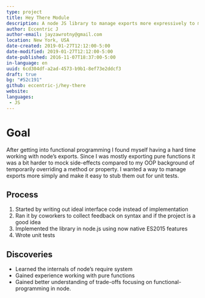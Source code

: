 ```yaml
---
type: project
title: Hey There Module
description: A node JS library to manage exports more expressively to make them easier to test.
author: Eccentric J
author-email: jayzawrotny@gmail.com
location: New York, USA
date-created: 2019-01-27T12:12:00-5:00
date-modified: 2019-01-27T12:12:00-5:00
date-published: 2016-11-07T18:37:00-5:00
in-language: en
uuid: 6cd304df-a2ad-4573-b9b1-8ef73e2ddcf3
draft: true
bg: "#52c191"
github: eccentric-j/hey-there
website:
languages:
 - JS
---
```

# <i class="fa fa-trophy icon"></i> Goal

After getting into functional programming I found myself having a hard time working with node&rsquo;s exports. Since I was mostly exporting pure functions it was a bit harder to mock side-effects compared to my OOP background of temporarily overriding a method or property. I wanted a way to manage exports more simply and make it easy to stub them out for unit tests.

## <i class="fa fa-list-ol icon"></i> Process
1. Started by writing out ideal interface code instead of implementation
2. Ran it by coworkers to collect feedback on syntax and if the project is a good idea
3. Implemented the library in node.js using now native ES2015 features
4. Wrote unit tests

## <i class="fa fa-lightbulb icon"></i> Discoveries
- Learned the internals of node&rsquo;s require system
- Gained experience working with pure functions
- Gained better understanding of trade-offs focusing on functional-programming in node.

